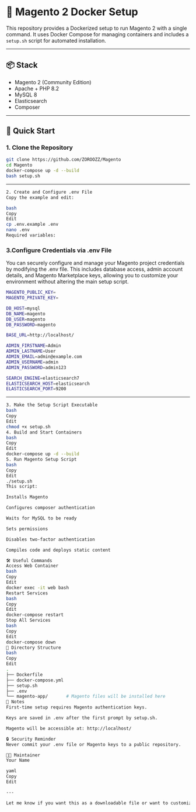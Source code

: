 # 🧱 Magento 2 Docker Setup

This repository provides a Dockerized setup to run Magento 2 with a single command. It uses Docker Compose for managing containers and includes a `setup.sh` script for automated installation.

---

## 📦 Stack

- Magento 2 (Community Edition)
- Apache + PHP 8.2
- MySQL 8
- Elasticsearch
- Composer

---

## 🚀 Quick Start

### 1. Clone the Repository
```bash
git clone https://github.com/ZOROOZZ/Magento
cd Magento
docker-compose up -d --build
bash setup.sh
```
---
```bash
2. Create and Configure .env File
Copy the example and edit:

bash
Copy
Edit
cp .env.example .env
nano .env
Required variables:
```
### 3.Configure Credentials via .env File
You can securely configure and manage your Magento project credentials by modifying the .env file. This includes database access, admin account details, and Magento Marketplace keys, allowing you to customize your environment without altering the main setup script.
```bash
MAGENTO_PUBLIC_KEY=
MAGENTO_PRIVATE_KEY=

DB_HOST=mysql
DB_NAME=magento
DB_USER=magento
DB_PASSWORD=magento

BASE_URL=http://localhost/

ADMIN_FIRSTNAME=Admin
ADMIN_LASTNAME=User
ADMIN_EMAIL=admin@example.com
ADMIN_USERNAME=admin
ADMIN_PASSWORD=admin123

SEARCH_ENGINE=elasticsearch7
ELASTICSEARCH_HOST=elasticsearch
ELASTICSEARCH_PORT=9200
```
---
```bash
3. Make the Setup Script Executable
bash
Copy
Edit
chmod +x setup.sh
4. Build and Start Containers
bash
Copy
Edit
docker-compose up -d --build
5. Run Magento Setup Script
bash
Copy
Edit
./setup.sh
This script:

Installs Magento

Configures composer authentication

Waits for MySQL to be ready

Sets permissions

Disables two-factor authentication

Compiles code and deploys static content

🛠️ Useful Commands
Access Web Container
bash
Copy
Edit
docker exec -it web bash
Restart Services
bash
Copy
Edit
docker-compose restart
Stop All Services
bash
Copy
Edit
docker-compose down
📁 Directory Structure
bash
Copy
Edit
.
├── Dockerfile
├── docker-compose.yml
├── setup.sh
├── .env
└── magento-app/       # Magento files will be installed here
🧾 Notes
First-time setup requires Magento authentication keys.

Keys are saved in .env after the first prompt by setup.sh.

Magento will be accessible at: http://localhost/

🔒 Security Reminder
Never commit your .env file or Magento keys to a public repository.

👨‍💻 Maintainer
Your Name

yaml
Copy
Edit

---

Let me know if you want this as a downloadable file or want to customize project name, author, or repo
